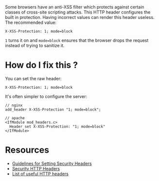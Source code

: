 Some browsers have an anti-XSS filter which protects against certain classes of cross-site scripting attacks.
This HTTP header configures the built in protection. Having incorrect values can render this header useless.
The recommended value:

```
X-XSS-Protection: 1; mode=block
```
`1` turns it on and `mode=block` ensures that the browser drops the request instead of trying to sanitize it.

# How do I fix this ?

You can set the raw header:

```
X-XSS-Protection: 1; mode=block
```

It's often simpler to configure the server:

```
// nginx
add_header X-XSS-Protection "1; mode=block";

// apache
<IfModule mod_headers.c>
  Header set X-XSS-Protection: "1; mode=block"
</IfModule>
```

# Resources

* [Guidelines for Setting Security Headers](https://www.veracode.com/blog/2014/03/guidelines-for-setting-security-headers)
* [Security HTTP Headers](http://zinoui.com/blog/security-http-headers#x-xss-protection)
* [List of useful HTTP headers](https://www.owasp.org/index.php/List_of_useful_HTTP_headers)
